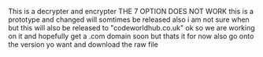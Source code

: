 This is a decrypter and encrypter
THE 7 OPTION DOES NOT WORK
this is a prototype and changed will somtimes be released also i am not sure when but this will also be released to "codeworldhub.co.uk" ok so we are working on it and hopefully get a .com domain soon but thats it for now
also go onto the version yo want and download the raw file

